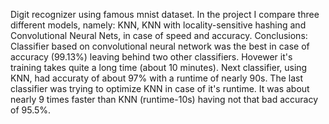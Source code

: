 Digit recognizer using famous mnist dataset. In the project I compare three different models,
namely: KNN, KNN with locality-sensitive hashing and Convolutional Neural Nets, in case of speed and accuracy.
Conclusions:
Classifier based on convolutional neural network was the best in case of accuracy (99.13%) leaving behind two other classifiers. Hovewer it's training takes quite a long time (about 10 minutes). Next classifier, using KNN, had accuraty of about 97% with a runtime of nearly 90s. The last classifier was trying to optimize KNN in case of it's runtime. It was about nearly 9 times faster than KNN (runtime-10s) having not that bad accuracy of 95.5%.
